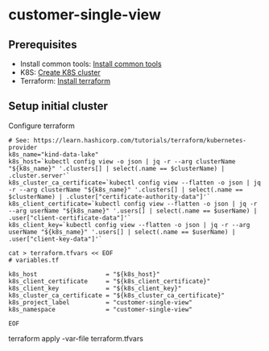 # customer-single-view

## Prerequisites

* Install common tools: [Install common tools](INSTALL-COMMON-TOOLS.md)
* K8S: [Create K8S cluster](K8S-CREATE-CLUSTER.md)
* Terraform: [Install terraform](INSTALL-TERRAFORM.md)

## Setup initial cluster

Configure terraform
```shell
# See: https://learn.hashicorp.com/tutorials/terraform/kubernetes-provider
k8s_name="kind-data-lake"
k8s_host=`kubectl config view -o json | jq -r --arg clusterName "${k8s_name}" '.clusters[] | select(.name == $clusterName) | .cluster.server'`
k8s_cluster_ca_certificate=`kubectl config view --flatten -o json | jq -r --arg clusterName "${k8s_name}" '.clusters[] | select(.name == $clusterName) | .cluster["certificate-authority-data"]'`
k8s_client_certificate=`kubectl config view --flatten -o json | jq -r --arg userName "${k8s_name}" '.users[] | select(.name == $userName) | .user["client-certificate-data"]'`
k8s_client_key=`kubectl config view --flatten -o json | jq -r --arg userName "${k8s_name}" '.users[] | select(.name == $userName) | .user["client-key-data"]'`

cat > terraform.tfvars << EOF
# variables.tf

k8s_host                   = "${k8s_host}"
k8s_client_certificate     = "${k8s_client_certificate}"
k8s_client_key             = "${k8s_client_key}"
k8s_cluster_ca_certificate = "${k8s_cluster_ca_certificate}"
k8s_project_label          = "customer-single-view"
k8s_namespace              = "customer-single-view"

EOF

```

terraform apply -var-file terraform.tfvars